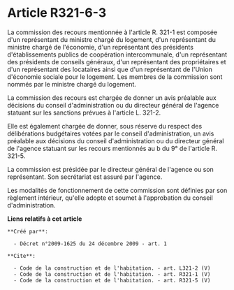 # Article R321-6-3

La commission des recours mentionnée à l'article R. 321-1 est composée d'un représentant du ministre chargé du logement, d'un
représentant du ministre chargé de l'économie, d'un représentant des présidents d'établissements publics de coopération
intercommunale, d'un représentant des présidents de conseils généraux, d'un représentant des propriétaires et d'un
représentant des locataires ainsi que d'un représentant de l'Union d'économie sociale pour le logement. Les membres de la
commission sont nommés par le ministre chargé du logement. 

La commission des recours est chargée de donner un avis préalable aux décisions du conseil d'administration ou du directeur
général de l'agence statuant sur les sanctions prévues à l'article L. 321-2. 

Elle est également chargée de donner, sous réserve du respect des délibérations budgétaires votées par le conseil
d'administration, un avis préalable aux décisions du conseil d'administration ou du directeur général de l'agence statuant
sur les recours mentionnés au b du 9° de l'article R. 321-5.

La commission est présidée par le directeur général de l'agence ou son représentant. Son secrétariat est assuré par
l'agence. 

Les modalités de fonctionnement de cette commission sont définies par son règlement intérieur, qu'elle adopte et soumet à
l'approbation du conseil d'administration.

**Liens relatifs à cet article**

	**Créé par**:

	  - Décret n°2009-1625 du 24 décembre 2009 - art. 1

	**Cite**:

	  - Code de la construction et de l'habitation. - art. L321-2 (V)
	  - Code de la construction et de l'habitation. - art. R321-1 (V)
	  - Code de la construction et de l'habitation. - art. R321-5 (V)
